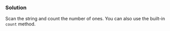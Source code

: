 ### Solution

Scan the string and count the number of ones.
You can also use the built-in `count` method.
